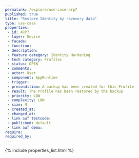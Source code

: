 ```yaml
---
permalink: /explore/use-case-arp7
published: true
title: "Restore Identity by revovery data"
type: use-case
properties:
 - id: ARP7
 - layer: Device
 - facade: 
 - function: 
 - description: 
 - feature category: Identity Hardening
 - tech category: Profiles
 - status: OPEN
 - comments: 
 - actor: User
 - component: AppRuntime
 - trigger: 
 - precondition: A backup has been created for this Profile
 - result: The Profile has been restored by the backup
 - priority: LOW
 - complexity: LOW
 - size: M
 - created_at: 
 - changed_at: 
 - link auf testcode: 
 - published: default
 - link auf demo: 
require:
required_by:
---
```

{% include properties_list.html %}
